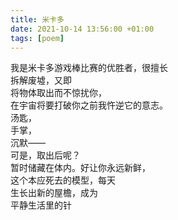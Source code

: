 ```yaml
---
title: 米卡多
date: 2021-10-14 13:56:00 +01:00
tags: [poem]
---
```


我是米卡多游戏棒比赛的优胜者，很擅长  
拆解废墟，又即  
将物体取出而不惊扰你，  
在宇宙将要打破你之前我忤逆它的意志。  
汤匙，  
手掌，  
沉默——  
可是，取出后呢？  
暂时储藏在体内。好让你永远新鲜，  
这个本应死去的模型，每天  
生长出新的屋檐，成为  
平静生活里的针  
